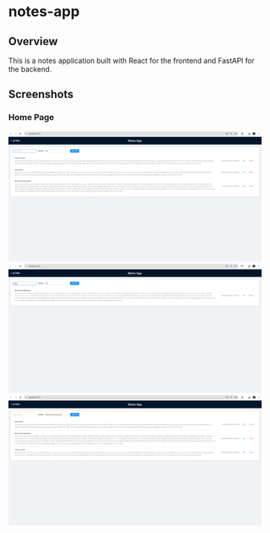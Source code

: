 # notes-app

## Overview

This is a notes application built with React for the frontend and FastAPI for the backend.

## Screenshots

### Home Page

![Home Page 1](frontend/public/s1.png)
![Home Page 2](frontend/public/s2.png)
![Home Page 3](frontend/public/s3.png)
